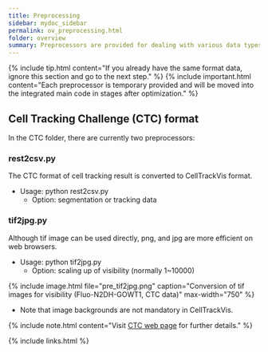 ```yaml
---
title: Preprocessing
sidebar: mydoc_sidebar
permalink: ov_preprocessing.html
folder: overview
summary: Preprocessors are provided for dealing with various data types. 
---
```


{% include tip.html content="If you already have the same format data, ignore this section and go to the next step." %}
{% include important.html content="Each preprocessor is temporary provided and will be moved into the integrated main code in stages after optimization." %}

## Cell Tracking Challenge (CTC) format

In the CTC folder, there are currently two preprocessors:

### rest2csv.py

The CTC format of cell tracking result is converted to CellTrackVis format.
- Usage: python rest2csv.py
  * Option: segmentation or tracking data 

### tif2jpg.py

Although tif image can be used directly, png, and jpg are more efficient on web browsers.
- Usage: python tif2jpg.py
  * Option: scaling up of visibility (normally 1~10000)

{% include image.html file="pre_tif2jpg.png" caption="Conversion of tif images for visibility (Fluo-N2DH-GOWT1, CTC data)" max-width="750" %}  

- Note that image backgrounds are not mandatory in CellTrackVis.

{% include note.html content="Visit [CTC web page](http://celltrackingchallenge.net) for further details." %}

{% include links.html %}
